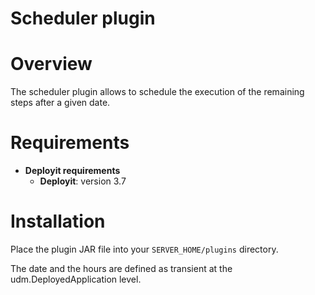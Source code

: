 # Scheduler plugin #

# Overview #

The scheduler plugin allows to schedule the execution of the remaining steps after a given date.

# Requirements #

* **Deployit requirements**
	* **Deployit**: version 3.7

# Installation #

Place the plugin JAR file into your `SERVER_HOME/plugins` directory. 

The date and the hours are defined as transient at the udm.DeployedApplication level.
